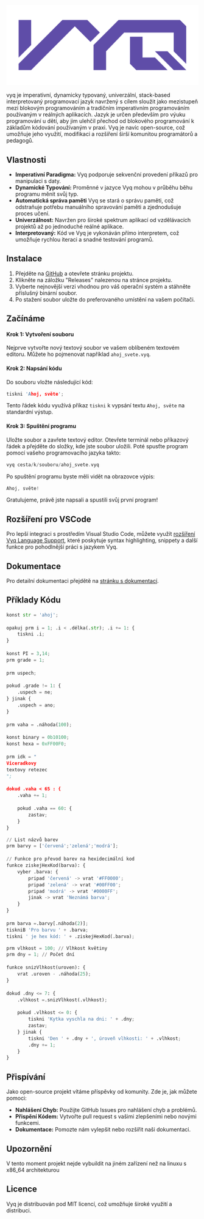 <p align="center">
    <img src="images/vyq.png" alt="logo" width="600"/>
</p>
	
vyq je imperativní, dynamicky typovaný, univerzální, stack-based interpretovaný programovací jazyk navržený s cílem sloužit jako mezistupeň mezi blokovým programováním a tradičním imperativním programováním používaným v reálných aplikacích. Jazyk je určen především pro výuku programování u dětí, aby jim ulehčil přechod od blokového programování k základům kódování používaným v praxi. Vyq je navíc open-source, což umožňuje jeho využití, modifikaci a rozšíření širší komunitou programátorů a pedagogů.

## Vlastnosti
- **Imperativní Paradigma:** Vyq podporuje sekvenční provedení příkazů pro manipulaci s daty.
- **Dynamické Typování:** Proměnné v jazyce Vyq mohou v průběhu běhu programu měnit svůj typ.
- **Automatická správa paměti** Vyq se stará o správu paměti, což odstraňuje potřebu manuálního spravování paměti a zjednodušuje proces učení.
- **Univerzálnost:** Navržen pro široké spektrum aplikací od vzdělávacích projektů až po jednoduché reálné aplikace.
- **Interpretovaný:** Kód ve Vyq je vykonáván přímo interpretem, což umožňuje rychlou iteraci a snadné testování programů.

## Instalace
1. Přejděte na [GitHub](https://github.com/simonralek/vyq) a otevřete stránku projektu.
2. Klikněte na záložku "Releases" nalezenou na stránce projektu.
3. Vyberte nejnovější verzi vhodnou pro váš operační systém a stáhněte příslušný binární soubor.
4. Po stažení soubor uložte do preferovaného umístění na vašem počítači.

## Začínáme
#### Krok 1: Vytvoření souboru

Nejprve vytvořte nový textový soubor ve vašem oblíbeném textovém editoru. Můžete ho pojmenovat například `ahoj_svete.vyq`.

#### Krok 2: Napsání kódu

Do souboru vložte následující kód:

```c
tiskni 'Ahoj, světe';
```

Tento řádek kódu využívá příkaz `tiskni` k vypsání textu `Ahoj, světe` na standardní výstup.

#### Krok 3: Spuštění programu

Uložte soubor a zavřete textový editor. Otevřete terminál nebo příkazový řádek a přejděte do složky, kde jste soubor uložili. Poté spusťte program pomocí vašeho programovacího jazyka takto:

```c
vyq cesta/k/souboru/ahoj_svete.vyq
```

Po spuštění programu byste měli vidět na obrazovce výpis:

```c
Ahoj, světe!
```

Gratulujeme, právě jste napsali a spustili svůj první program!

## Rozšíření pro VSCode
Pro lepší integraci s prostředím Visual Studio Code, můžete využít [rozšíření Vyq Language Support](https://marketplace.visualstudio.com/items?itemName=vyq.vyq-language-support), které poskytuje syntax highlighting, snippety a další funkce pro pohodlnější práci s jazykem Vyq.

## Dokumentace
Pro detailní dokumentaci přejdětě na [stránku s dokumentací](https://www.vyq.cz/dokumentace).

## Příklady Kódu
```python
konst str = 'ahoj';

opakuj prm i = 1; .i < .délka(.str); .i += 1: {
	tiskni .i;
}

konst PI = 3,14;
prm grade = 1;

prm uspech;

pokud .grade != 1: {
	.uspech = ne;
} jinak {
	.uspech = ano;
}

prm vaha = .náhoda(100);

konst binary = 0b10100;
konst hexa = 0xFF00F0;

prm idk = "
Viceradkovy
textovy retezec
";

dokud .vaha < 65 : {
	.vaha += 1;

	pokud .vaha == 60: {
		zastav;
	}
}
```

```python
// List názvů barev
prm barvy = ['červená';'zelená';'modrá'];

// Funkce pro převod barev na hexidecimální kod
funkce ziskejHexKod(barva): {
    vyber .barva: {
        pripad 'červená' -> vrat '#FF0000';
        pripad 'zelená' -> vrat '#00FF00';
        pripad 'modrá' -> vrat '#0000FF';
        jinak -> vrat 'Neznámá barva';
    }
}

prm barva =.barvy[.náhoda(2)];
tiskniB 'Pro barvu ' + .barva;
tiskni ' je hex kód: ' + .ziskejHexKod(.barva);
```

```python
prm vlhkost = 100; // Vlhkost květiny
prm dny = 1; // Počet dní

funkce snizVlhkost(uroven): {
    vrat .uroven - .náhoda(25);
}

dokud .dny <= 7: {
    .vlhkost =.snizVlhkost(.vlhkost);

    pokud .vlhkost <= 0: {
        tiskni 'Kytka vyschla na dni: ' + .dny;
        zastav;
    } jinak {
        tiskni 'Den ' + .dny + ', úroveň vlhkosti: ' + .vlhkost;
        .dny += 1;
    }
}
```

## Přispívání
Jako open-source projekt vítáme příspěvky od komunity. Zde je, jak můžete pomoci:
- **Nahlášení Chyb:** Použijte GitHub Issues pro nahlášení chyb a problémů.
- **Přispění Kódem:** Vytvořte pull request s vašimi zlepšeními nebo novými funkcemi.
- **Dokumentace:** Pomozte nám vylepšit nebo rozšířit naši dokumentaci.

## Upozornění
V tento moment projekt nejde vybuildit na jiném zařízení než na linuxu s x86_64 architekturou

## Licence
Vyq je distribuován pod MIT licencí, což umožňuje široké využití a distribuci.
